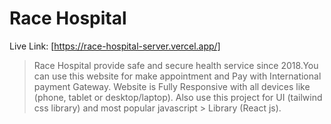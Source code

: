 # Race Hospital

Live Link: [https://race-hospital-server.vercel.app/]

> Race Hospital provide safe and secure health service since 2018.You can use this website for make appointment and Pay with International payment Gateway.
> Website is Fully Responsive with all devices like (phone, tablet or desktop/laptop). Also use this project for UI (tailwind css library) and most popular javascript > Library (React js). 
